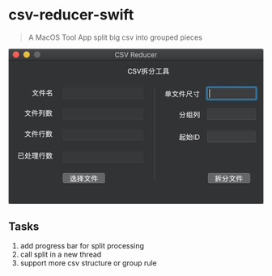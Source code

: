 # csv-reducer-swift

> A MacOS Tool App split big csv into grouped pieces

![](./resources/snapshop.png)

## Tasks

1. add progress bar for split processing
2. call split in a new thread
3. support more csv structure or group rule